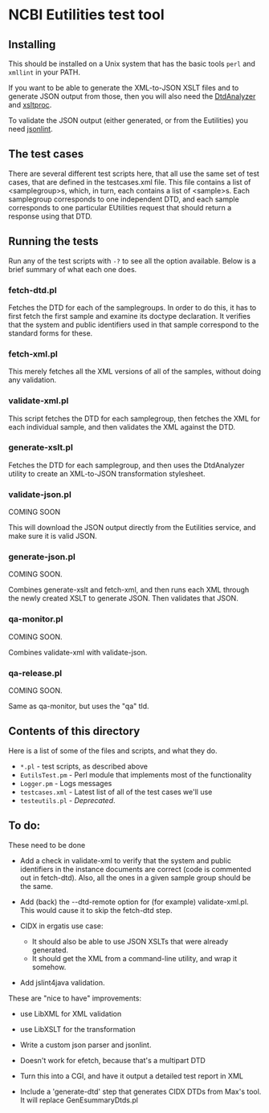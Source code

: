 # NCBI Eutilities test tool

## Installing

This should be installed on a Unix system that has the basic tools
`perl` and `xmllint` in your PATH.

If you want to be able to generate the XML-to-JSON XSLT files and to
generate JSON output from those, then
you will also need the [DtdAnalyzer](https://github.com/NCBITools/DtdAnalyzer)
and [xsltproc](http://xmlsoft.org/XSLT/xsltproc2.html).

To validate the JSON output (either generated, or from the Eutilities)
you need [jsonlint](https://github.com/zaach/jsonlint).

## The test cases

There are several different test scripts here, that all use the same
set of test cases, that are defined in the testcases.xml file.  This file
contains a list of \<samplegroup>s, which, in turn, each contains
a list of \<sample>s.  Each samplegroup corresponds to one independent DTD,
and each sample corresponds to one particular EUtilities request that should
return a response using that DTD.

## Running the tests

Run any of the test scripts with `-?` to see all the option available.
Below is a brief summary of what each one does.

### fetch-dtd.pl

Fetches the DTD for each of the samplegroups.  In order to do this, it has
to first fetch the first sample and examine its doctype declaration.  It
verifies that the system and public identifiers used in that sample
correspond to the standard forms for these.

### fetch-xml.pl

This merely fetches all the XML versions of all of the samples, without
doing any validation.

### validate-xml.pl

This script fetches the DTD for each samplegroup, then fetches the XML for
each individual sample, and then validates the XML against the DTD.

### generate-xslt.pl

Fetches the DTD for each samplegroup, and then uses the DtdAnalyzer utility
to create an XML-to-JSON transformation stylesheet.

### validate-json.pl

COMING SOON

This will download the JSON output directly from the Eutilities service, and
make sure it is valid JSON.

### generate-json.pl

COMING SOON.

Combines generate-xslt and fetch-xml, and then runs each XML through the newly
created XSLT to generate JSON.  Then validates that JSON.

### qa-monitor.pl

COMING SOON.

Combines validate-xml with validate-json.

### qa-release.pl

COMING SOON.

Same as qa-monitor, but uses the "qa" tld.


## Contents of this directory

Here is a list of some of the files and scripts, and what they do.

* `*.pl` - test scripts, as described above
* `EutilsTest.pm` - Perl module that implements most of the functionality
* `Logger.pm` - Logs messages
* `testcases.xml` - Latest list of all of the test cases we'll use
* `testeutils.pl` - *Deprecated*.


## To do:

These need to be done

- Add a check in validate-xml to verify that the system and public identifiers in the
  instance documents are correct (code is commented out in fetch-dtd).  Also, all the
  ones in a given sample group should be the same.

- Add (back) the --dtd-remote option for (for example) validate-xml.pl.  This
  would cause it to skip the fetch-dtd step.

- CIDX in ergatis use case:
    - It should also be able to use JSON XSLTs that were already generated.
    - It should get the XML from a command-line utility, and wrap it somehow.

- Add jslint4java validation.

These are "nice to have" improvements:

- use LibXML for XML validation

- use LibXSLT for the transformation

- Write a custom json parser and jsonlint.

- Doesn't work for efetch, because that's a multipart DTD

- Turn this into a CGI, and have it output a detailed test report in XML

- Include a 'generate-dtd' step that generates CIDX DTDs from Max's tool.
  It will replace GenEsummaryDtds.pl

